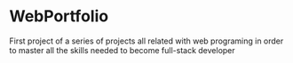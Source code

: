 # WebPortfolio
First project of a series of projects all related with web programing in order to master all the skills needed to become full-stack developer
